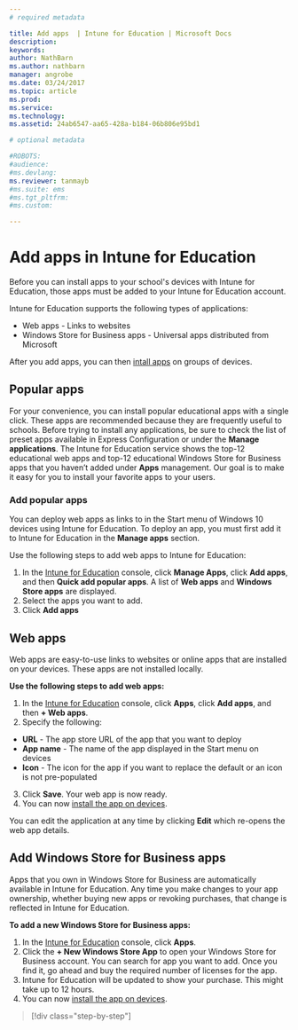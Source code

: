 ```yaml
---
# required metadata

title: Add apps  | Intune for Education | Microsoft Docs
description:
keywords:
author: NathBarn
ms.author: nathbarn
manager: angrobe
ms.date: 03/24/2017
ms.topic: article
ms.prod:
ms.service:
ms.technology:
ms.assetid: 24ab6547-aa65-428a-b184-06b806e95bd1

# optional metadata

#ROBOTS:
#audience:
#ms.devlang:
ms.reviewer: tanmayb
#ms.suite: ems
#ms.tgt_pltfrm:
#ms.custom:

---
```


# Add apps in Intune for Education

Before you can install apps to your school's devices with Intune for Education, those apps must be added to your Intune for Education account.

Intune for Education supports the following types of applications:
- Web apps - Links to websites
- Windows Store for Business apps - Universal apps distributed from Microsoft
<!-- - Win32 applications (example) -->

After you add apps, you can then [intall apps](install-apps.md) on groups of devices.

## Popular apps

For your convenience, you can install popular educational apps with a single click. These apps are recommended because they are frequently useful to schools. Before trying to install any applications, be sure to check the list of preset apps available in Express Configuration or under the **Manage applications**. The Intune for Education service shows the top-12 educational web apps and top-12 educational Windows Store for Business apps that you haven’t added under **Apps** management. Our goal is to make it easy for you to install your favorite apps to your users.

### Add popular apps
You can deploy web apps as links to in the Start menu of Windows 10 devices using Intune for Education. To deploy an app, you must first add it to Intune for Education in the **Manage apps** section.

Use the following steps to add web apps to Intune for Education:
1. In the [Intune for Education](https://manage.windowsazure.com) console, click **Manage Apps**, click **Add apps**, and then **Quick add popular apps**. A list of **Web apps** and **Windows Store apps** are displayed.
2. Select the apps you want to add.
3. Click **Add apps**

## Web apps

Web apps are easy-to-use links to websites or online apps that are installed on your devices. These apps are not installed locally.

**Use the following steps to add web apps:**
1. In the [Intune for Education](https://manage.windowsazure.com) console, click **Apps**, click **Add apps**, and then **+ Web apps**.
2. Specify the following:
- **URL** - The app store URL of the app that you want to deploy
- **App name** - The name of the app displayed in the Start menu on devices
- **Icon** - The icon for the app if you want to replace the default or an icon is not pre-populated
3. Click **Save**.  Your web app is now ready.
4. You can now [install the app on devices](install-apps.md).

You can edit the application at any time by clicking **Edit** which re-opens the web app details.

## Add Windows Store for Business apps
Apps that you own in Windows Store for Business are automatically available in Intune for Education. Any time you make changes to your app ownership, whether buying new apps or revoking purchases, that change is reflected in Intune for Education.

**To add a new Windows Store for Business apps:**
1. In the [Intune for Education](https://manage.windowsazure.com) console, click **Apps**.
2. Click the **+ New Windows Store App** to open your Windows Store for Business account. You can search for app you want to add. Once you find it, go ahead and buy the required number of licenses for the app.
3. Intune for Education will be updated to show your purchase.  This might take up to 12 hours.
4. You can now [install the app on devices](install-apps.md).

>[!div class="step-by-step"]

><!-- [&larr; **Add apps**](.\add-apps.md)      [**Install apps** &rarr;](.\install-apps.md) -->
